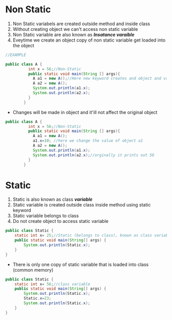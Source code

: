 # Non Static 
1. Non Static variabels are created outside method and inside class 
2. Without creating object we can't access non static variable 
3. Non Static variable are also known as **_Insatance varaible_**
4. Eveytime we create an object copy of non static variable get loaded into the object
```java
//EXAMPLE

public class A {
		  int x = 56;//Non-Static
		  public static void main(String [] args){
		    A a1 = new A();//Here new keyword creates and object and value of x is stored in refrence variable in a1 and a2 both
		    A a2 = new A(); 
		    System.out.println(a1.x);
		    System.out.println(a2.x);
		  }
		}
``` 
* Changes will be made in object and it'ill not affect the original object
```java
public class A {
		  int x = 56;//Non-Static
		  public static void main(String [] args){
		    A a1 = new A();
		    a1.x=10; //here we change the value of object a1 
		    A a2 = new A();
		    System.out.println(a1.x);
		    System.out.println(a2.x);//orginally it prints out 56
		  }
		}
```
# Static  

1. Static is also known as class **_variable_**
2. Static variable is created outside class inside method using static keyword
3. Static variable belongs to class
4. Do not create object to access static variable
```java
public class Static {
	static int x= 25;//Static (belongs to class), known as class variable
	public static void main(String[] args) {
		System.out.println(Static.x);
	}
}
```
* There is only one copy of static variable that is loaded into class (common memory)
```java
public class Static {
	static int x= 56;//class variable
	public static void main(String[] args) {
		System.out.println(Static.x);
		Static.x=23;
		System.out.println(Static.x);
	}
}
```
